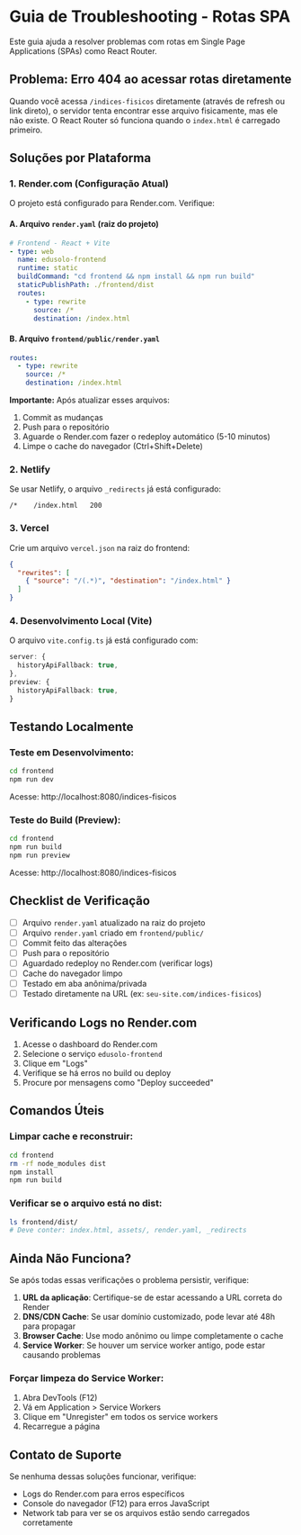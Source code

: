 # Guia de Troubleshooting - Rotas SPA

Este guia ajuda a resolver problemas com rotas em Single Page Applications (SPAs) como React Router.

## Problema: Erro 404 ao acessar rotas diretamente

Quando você acessa `/indices-fisicos` diretamente (através de refresh ou link direto), o servidor tenta encontrar esse arquivo fisicamente, mas ele não existe. O React Router só funciona quando o `index.html` é carregado primeiro.

## Soluções por Plataforma

### 1. Render.com (Configuração Atual)

O projeto está configurado para Render.com. Verifique:

#### A. Arquivo `render.yaml` (raiz do projeto)
```yaml
# Frontend - React + Vite
- type: web
  name: edusolo-frontend
  runtime: static
  buildCommand: "cd frontend && npm install && npm run build"
  staticPublishPath: ./frontend/dist
  routes:
    - type: rewrite
      source: /*
      destination: /index.html
```

#### B. Arquivo `frontend/public/render.yaml`
```yaml
routes:
  - type: rewrite
    source: /*
    destination: /index.html
```

**Importante:** Após atualizar esses arquivos:
1. Commit as mudanças
2. Push para o repositório
3. Aguarde o Render.com fazer o redeploy automático (5-10 minutos)
4. Limpe o cache do navegador (Ctrl+Shift+Delete)

### 2. Netlify

Se usar Netlify, o arquivo `_redirects` já está configurado:
```
/*    /index.html   200
```

### 3. Vercel

Crie um arquivo `vercel.json` na raiz do frontend:
```json
{
  "rewrites": [
    { "source": "/(.*)", "destination": "/index.html" }
  ]
}
```

### 4. Desenvolvimento Local (Vite)

O arquivo `vite.config.ts` já está configurado com:
```typescript
server: {
  historyApiFallback: true,
},
preview: {
  historyApiFallback: true,
}
```

## Testando Localmente

### Teste em Desenvolvimento:
```bash
cd frontend
npm run dev
```
Acesse: http://localhost:8080/indices-fisicos

### Teste do Build (Preview):
```bash
cd frontend
npm run build
npm run preview
```
Acesse: http://localhost:8080/indices-fisicos

## Checklist de Verificação

- [ ] Arquivo `render.yaml` atualizado na raiz do projeto
- [ ] Arquivo `render.yaml` criado em `frontend/public/`
- [ ] Commit feito das alterações
- [ ] Push para o repositório
- [ ] Aguardado redeploy no Render.com (verificar logs)
- [ ] Cache do navegador limpo
- [ ] Testado em aba anônima/privada
- [ ] Testado diretamente na URL (ex: `seu-site.com/indices-fisicos`)

## Verificando Logs no Render.com

1. Acesse o dashboard do Render.com
2. Selecione o serviço `edusolo-frontend`
3. Clique em "Logs"
4. Verifique se há erros no build ou deploy
5. Procure por mensagens como "Deploy succeeded"

## Comandos Úteis

### Limpar cache e reconstruir:
```bash
cd frontend
rm -rf node_modules dist
npm install
npm run build
```

### Verificar se o arquivo está no dist:
```bash
ls frontend/dist/
# Deve conter: index.html, assets/, render.yaml, _redirects
```

## Ainda Não Funciona?

Se após todas essas verificações o problema persistir, verifique:

1. **URL da aplicação**: Certifique-se de estar acessando a URL correta do Render
2. **DNS/CDN Cache**: Se usar domínio customizado, pode levar até 48h para propagar
3. **Browser Cache**: Use modo anônimo ou limpe completamente o cache
4. **Service Worker**: Se houver um service worker antigo, pode estar causando problemas

### Forçar limpeza do Service Worker:
1. Abra DevTools (F12)
2. Vá em Application > Service Workers
3. Clique em "Unregister" em todos os service workers
4. Recarregue a página

## Contato de Suporte

Se nenhuma dessas soluções funcionar, verifique:
- Logs do Render.com para erros específicos
- Console do navegador (F12) para erros JavaScript
- Network tab para ver se os arquivos estão sendo carregados corretamente

